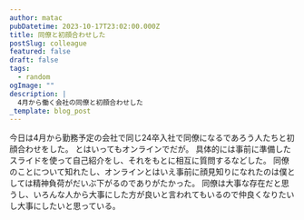 ```yaml
---
author: matac
pubDatetime: 2023-10-17T23:02:00.000Z
title: 同僚と初顔合わせした
postSlug: colleague
featured: false
draft: false
tags:
  - random
ogImage: ""
description: |
  4月から働く会社の同僚と初顔合わせした
_template: blog_post
---
```


今日は4月から勤務予定の会社で同じ24卒入社で同僚になるであろう人たちと初顔合わせをした。
とはいってもオンラインでだが。
具体的には事前に準備したスライドを使って自己紹介をし、それをもとに相互に質問するなどした。
同僚のことについて知れたし、オンラインとはいえ事前に顔見知りになれたのは僕としては精神負荷がだいぶ下がるのでありがたかった。
同僚は大事な存在だと思うし、いろんな人から大事にした方が良いと言われてもいるので仲良くなりたいし大事にしたいと思っている。
